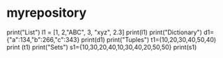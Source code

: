 # myrepository
print("List")
l1 = [1, 2,"ABC", 3, "xyz", 2.3]
print(l1)
print("Dictionary")
d1={"a":134,"b":266,"c":343}
print(d1)
print("Tuples")
t1=(10,20,30,40,50,40)
print (t1)
print("Sets")
s1={10,30,20,40,10,30,40,20,50,50}
print(s1)

